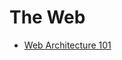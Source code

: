 # The Web

- [Web Architecture 101](https://engineering.videoblocks.com/web-architecture-101-a3224e126947)